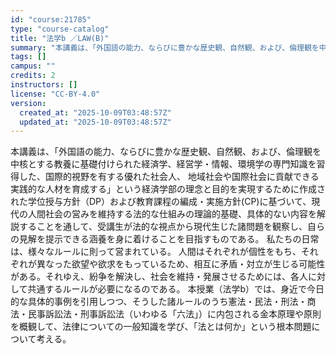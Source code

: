 ```yaml
---
id: "course:21785"
type: "course-catalog"
title: "法学b ／LAW(B)"
summary: "本講義は、「外国語の能力、ならびに豊かな歴史観、自然観、および、倫理観を中核とする教養に基礎付けられた経済学、経営学・情報、環境学の専門知識を習得した、国際的視野を有する優れた社会人、 地域社会や国際社会に貢献できる実践的な人材を育成する」…"
tags: []
campus: ""
credits: 2
instructors: []
license: "CC-BY-4.0"
version:
  created_at: "2025-10-09T03:48:57Z"
  updated_at: "2025-10-09T03:48:57Z"
---
```

本講義は、「外国語の能力、ならびに豊かな歴史観、自然観、および、倫理観を中核とする教養に基礎付けられた経済学、経営学・情報、環境学の専門知識を習得した、国際的視野を有する優れた社会人、 地域社会や国際社会に貢献できる実践的な人材を育成する」という経済学部の理念と目的を実現するために作成された学位授与方針（DP）および教育課程の編成・実施方針(CP)に基づいて、現代の人間社会の営みを維持する法的な仕組みの理論的基礎、具体的ない内容を解説することを通して、受講生が法的な視点から現代生じた諸問題を観察し、自らの見解を提示できる涵養を身に着けることを目指すものである。 私たちの日常は、様々なルールに則って営まれている。 人間はそれぞれが個性をもち、それぞれが異なった欲望や欲求をもっているため、相互に矛盾・対立が生じる可能性がある。それゆえ、紛争を解決し、社会を維持・発展させるためには、各人に対して共通するルールが必要になるのである。 本授業（法学b）では、身近で今日的な具体的事例を引用しつつ、そうした諸ルールのうち憲法・民法・刑法・商法・民事訴訟法・刑事訴訟法（いわゆる「六法」）に内包される金本原理や原則を概観して、法律についての一般知識を学び、「法とは何か」という根本問題について考える。
